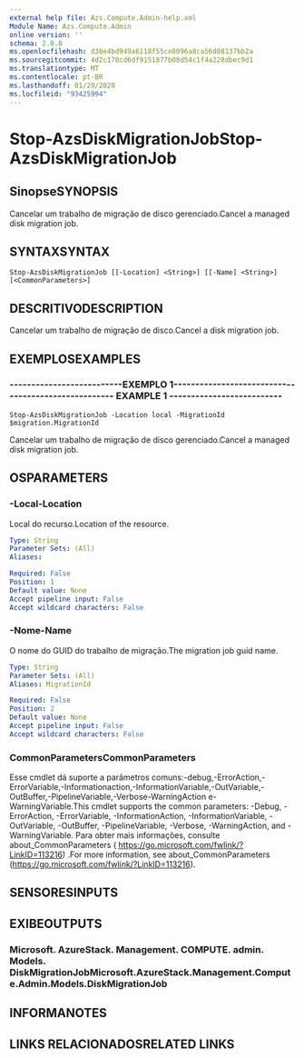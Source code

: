 ```yaml
---
external help file: Azs.Compute.Admin-help.xml
Module Name: Azs.Compute.Admin
online version: ''
schema: 2.0.0
ms.openlocfilehash: d38e4bd949a6118f55ce0096a8ca56d08137bb2a
ms.sourcegitcommit: 4d2c178cd6df9151877b08d54c1f4a228dbec9d1
ms.translationtype: MT
ms.contentlocale: pt-BR
ms.lasthandoff: 01/29/2020
ms.locfileid: "93425994"
---
```

# <span data-ttu-id="cd559-101">Stop-AzsDiskMigrationJob</span><span class="sxs-lookup"><span data-stu-id="cd559-101">Stop-AzsDiskMigrationJob</span></span>

## <span data-ttu-id="cd559-102">Sinopse</span><span class="sxs-lookup"><span data-stu-id="cd559-102">SYNOPSIS</span></span>
<span data-ttu-id="cd559-103">Cancelar um trabalho de migração de disco gerenciado.</span><span class="sxs-lookup"><span data-stu-id="cd559-103">Cancel a managed disk migration job.</span></span>

## <span data-ttu-id="cd559-104">SYNTAX</span><span class="sxs-lookup"><span data-stu-id="cd559-104">SYNTAX</span></span>

```
Stop-AzsDiskMigrationJob [[-Location] <String>] [[-Name] <String>] [<CommonParameters>]
```

## <span data-ttu-id="cd559-105">DESCRITIVO</span><span class="sxs-lookup"><span data-stu-id="cd559-105">DESCRIPTION</span></span>
<span data-ttu-id="cd559-106">Cancelar um trabalho de migração de disco.</span><span class="sxs-lookup"><span data-stu-id="cd559-106">Cancel a disk migration job.</span></span>

## <span data-ttu-id="cd559-107">EXEMPLOS</span><span class="sxs-lookup"><span data-stu-id="cd559-107">EXAMPLES</span></span>

### <span data-ttu-id="cd559-108">--------------------------EXEMPLO 1--------------------------</span><span class="sxs-lookup"><span data-stu-id="cd559-108">-------------------------- EXAMPLE 1 --------------------------</span></span>
```
Stop-AzsDiskMigrationJob -Location local -MigrationId $migration.MigrationId
```

<span data-ttu-id="cd559-109">Cancelar um trabalho de migração de disco gerenciado.</span><span class="sxs-lookup"><span data-stu-id="cd559-109">Cancel a managed disk migration job.</span></span>

## <span data-ttu-id="cd559-110">OS</span><span class="sxs-lookup"><span data-stu-id="cd559-110">PARAMETERS</span></span>

### <span data-ttu-id="cd559-111">-Local</span><span class="sxs-lookup"><span data-stu-id="cd559-111">-Location</span></span>
<span data-ttu-id="cd559-112">Local do recurso.</span><span class="sxs-lookup"><span data-stu-id="cd559-112">Location of the resource.</span></span>

```yaml
Type: String
Parameter Sets: (All)
Aliases: 

Required: False
Position: 1
Default value: None
Accept pipeline input: False
Accept wildcard characters: False
```

### <span data-ttu-id="cd559-113">-Nome</span><span class="sxs-lookup"><span data-stu-id="cd559-113">-Name</span></span>
<span data-ttu-id="cd559-114">O nome do GUID do trabalho de migração.</span><span class="sxs-lookup"><span data-stu-id="cd559-114">The migration job guid name.</span></span>

```yaml
Type: String
Parameter Sets: (All)
Aliases: MigrationId

Required: False
Position: 2
Default value: None
Accept pipeline input: False
Accept wildcard characters: False
```

### <span data-ttu-id="cd559-115">CommonParameters</span><span class="sxs-lookup"><span data-stu-id="cd559-115">CommonParameters</span></span>
<span data-ttu-id="cd559-116">Esse cmdlet dá suporte a parâmetros comuns:-debug,-ErrorAction,-ErrorVariable,-Informationaction,-InformationVariable,-OutVariable,-OutBuffer,-PipelineVariable,-Verbose-WarningAction e-WarningVariable.</span><span class="sxs-lookup"><span data-stu-id="cd559-116">This cmdlet supports the common parameters: -Debug, -ErrorAction, -ErrorVariable, -InformationAction, -InformationVariable, -OutVariable, -OutBuffer, -PipelineVariable, -Verbose, -WarningAction, and -WarningVariable.</span></span> <span data-ttu-id="cd559-117">Para obter mais informações, consulte about_CommonParameters ( https://go.microsoft.com/fwlink/?LinkID=113216) .</span><span class="sxs-lookup"><span data-stu-id="cd559-117">For more information, see about_CommonParameters (https://go.microsoft.com/fwlink/?LinkID=113216).</span></span>

## <span data-ttu-id="cd559-118">SENSORES</span><span class="sxs-lookup"><span data-stu-id="cd559-118">INPUTS</span></span>

## <span data-ttu-id="cd559-119">EXIBE</span><span class="sxs-lookup"><span data-stu-id="cd559-119">OUTPUTS</span></span>

### <span data-ttu-id="cd559-120">Microsoft. AzureStack. Management. COMPUTE. admin. Models. DiskMigrationJob</span><span class="sxs-lookup"><span data-stu-id="cd559-120">Microsoft.AzureStack.Management.Compute.Admin.Models.DiskMigrationJob</span></span>

## <span data-ttu-id="cd559-121">INFORMA</span><span class="sxs-lookup"><span data-stu-id="cd559-121">NOTES</span></span>

## <span data-ttu-id="cd559-122">LINKS RELACIONADOS</span><span class="sxs-lookup"><span data-stu-id="cd559-122">RELATED LINKS</span></span>

